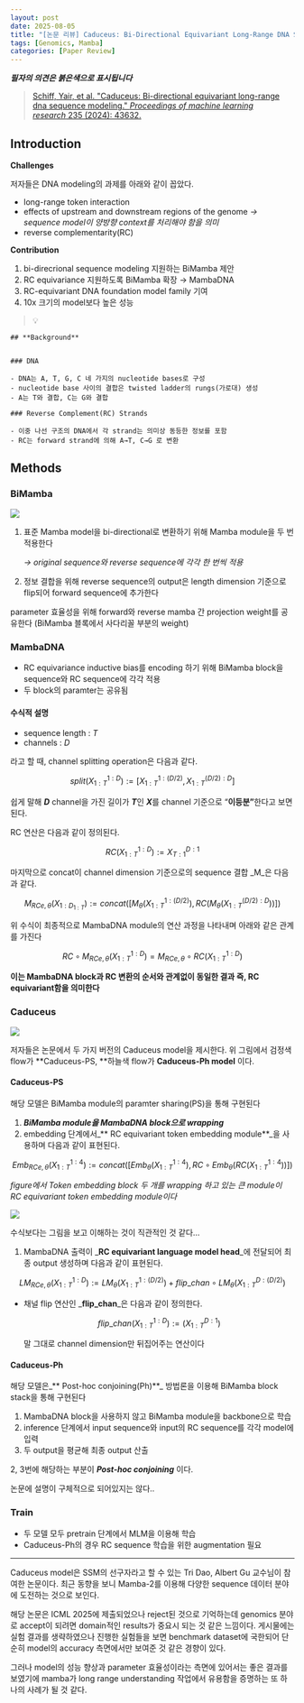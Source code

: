 ```yaml
---
layout: post
date: 2025-08-05
title: "[논문 리뷰] Caduceus: Bi-Directional Equivariant Long-Range DNA Sequence Modeling"
tags: [Genomics, Mamba]
categories: [Paper Review]
---
```


<span class="notion-red">_**필자의 의견은 붉은색으로 표시됩니다**_</span>


> [Schiff, Yair, et al. "Caduceus: Bi-directional equivariant long-range dna sequence modeling." ](https://pmc.ncbi.nlm.nih.gov/articles/PMC12189541/)[_Proceedings of machine learning research_](https://pmc.ncbi.nlm.nih.gov/articles/PMC12189541/)[ 235 (2024): 43632.](https://pmc.ncbi.nlm.nih.gov/articles/PMC12189541/)



## Introduction


**Challenges**


저자들은 DNA modeling의 과제를 아래와 같이 꼽았다.

- long-range token interaction
- effects of upstream and downstream regions of the genome 
_→ sequence model이 양방향 context를 처리해야 함을 의미_
- reverse complementarity(RC)

**Contribution**

1. bi-direcrional sequence modeling 지원하는 BiMamba 제안
1. RC equivariance 지원하도록 BiMamba 확장 → MambaDNA
1. RC-equivariant DNA foundation model family 기여
1. 10x 크기의 model보다 높은 성능

> 💡 


	## **Background**


	### DNA

	- DNA는 A, T, G, C 네 가지의 nucleotide bases로 구성
	- nucleotide base 사이의 결합은 twisted ladder의 rungs(가로대) 생성
	- A는 T와 결합, C는 G와 결합

	### Reverse Complement(RC) Strands

	- 이중 나선 구조의 DNA에서 각 strand는 의미상 동등한 정보를 포함
	- RC는 forward strand에 의해 A→T, C→G 로 변환


## Methods



### BiMamba


![](https://prod-files-secure.s3.us-west-2.amazonaws.com/542b861c-36a8-4051-84e5-8804b6728dba/2c247d59-7815-4980-99f0-8f0d21f445a7/image.png?X-Amz-Algorithm=AWS4-HMAC-SHA256&X-Amz-Content-Sha256=UNSIGNED-PAYLOAD&X-Amz-Credential=ASIAZI2LB4664DWUP2MQ%2F20250915%2Fus-west-2%2Fs3%2Faws4_request&X-Amz-Date=20250915T090115Z&X-Amz-Expires=3600&X-Amz-Security-Token=IQoJb3JpZ2luX2VjEPj%2F%2F%2F%2F%2F%2F%2F%2F%2F%2FwEaCXVzLXdlc3QtMiJIMEYCIQC%2FljNMADfqeJrQr5SNjSz%2FV9SHbTkEyHTk24V%2BpjmmpAIhAO%2BKgjf5cVooG24aIg2aYMXSZkouHwTihXFo0cU%2FLw7OKv8DCHEQABoMNjM3NDIzMTgzODA1IgzChlnTbtzVS950SxAq3ANyg3AA7EZdw%2B6Ct71LIocQC9VcSdMxMaC7FXTbp1kXPbvlPcIG1BYLpV8rLia8HvVwqpNYcEVwdrc6Im8KaKkjVWNh1hQrel%2F2%2FH7seIu2134C8omFBCpAUEtuh8sCNpO6h7c0H5%2BItsYEJfvMEx419cahNFPOHPGnHmiDs8iEtStNANEFs%2BV1nRbfSdzKipWLm63WDGSvOtcXkBt8cSrIdpl4h0RcA4pNBNosco%2FvuAHHJ1KbCy7I7xorU49r1Iryu%2F9kdnpq4Y7ky5lfis0NBPAroM26VnejYRa%2BM%2BLEf7Vv0y8GfJ%2BjVrunIesSyub0Dy2U5JA0wM4ZGywbHO2hY1w7gFyTES0LZ5pI6kccUZ36V8ZiPYIQBeSVa3D0%2FcgdKVrg8ovPI70%2FvNvGE%2BAcmy5geNz5gEv%2B6C1zX9uoviWdBO8gGWZys%2Bh2TWqHyfhXOVbhV6cEzOeaBbiPeljE%2F9PweHCIs26nfvpORbjVnZKpB2y%2Bi4jZpATvfmUP%2FB0B5xxOEoJMmg3xeXG1HH1I%2FRuabAeWCZa9oaY3fH3fZVFe%2BPBqxIokODzcgM%2BpPV617IecNqh4xXk71YPWv%2Fmn9MRXNMt%2Fi7QGnELTvb%2F2bc3IsAb50EaHC2fIlzD3lJ%2FGBjqkAVUmxVmERuSjAGgtVJIemGnjQt6Cwf6tRWDypzU%2FQcrPFJY49Z5gA%2Bf4iodISmQJxAB4jr9%2FZ32ECs98cSsd86XELi%2BKHrrFe2rf4PTB8bOBUX9Do18GDDXL9qCHY5dxh96qnSPWFkufnp0lqdGKDd5WN71NmQqQl1v3uKR9aWQmOiXhxK0GhGV%2BVog8xbdh2PVjsx3tnOk6mmQbPu3n%2BeMXeIGj&X-Amz-Signature=7445c7edf602f8494a56c59b3bb9de1135bfa3c8738730b0d7701ed579d7e7f7&X-Amz-SignedHeaders=host&x-amz-checksum-mode=ENABLED&x-id=GetObject)

1. 표준 Mamba model을 bi-directional로 변환하기 위해 Mamba module을 두 번 적용한다

	_→ original sequence와 reverse sequence에 각각 한 번씩 적용_

1. 정보 결합을 위해 reverse sequence의 output은 length dimension 기준으로 flip되어 forward sequence에 추가한다

parameter 효율성을 위해 forward와 reverse mamba 간 projection weight를 공유한다 (BiMamba 블록에서 사다리꼴 부분의 weight)



### MambaDNA

- RC equivariance inductive bias를 encoding 하기 위해 BiMamba block을 sequence와 RC sequence에 각각 적용
- 두 block의 paramter는 공유됨


#### 수식적 설명

- sequence length : _T_
- channels : _D_

라고 할 때,  channel splitting operation은 다음과 같다.


$$
split(X^{1:D}_{1:T}):=[X^{1:(D/2)}_{1:T},X^{(D/2):D}_{1:T}]
$$


<span class="notion-red">쉽게 말해 </span><span class="notion-red">_**D**_</span><span class="notion-red"> channel을 가진 길이가 </span><span class="notion-red">_**T**_</span><span class="notion-red">인 </span><span class="notion-red">_**X**_</span><span class="notion-red">를 channel 기준으로 “</span><span class="notion-red">**이등분”**</span><span class="notion-red">한다고 보면 된다.</span>


RC 연산은 다음과 같이 정의된다.


$$
RC(X^{1:D}_{1:T}):=X^{D:1}_{T:1}
$$


마지막으로 concat이 channel dimension 기준으로의 sequence 결합 _M_은 다음과 같다.


$$
M_{RCe,\theta}(X_{1:D_{1:T}}):=concat([M_{\theta}(X^{1:(D/2)}_{1:T}),RC(M_{\theta}(X^{(D/2):D}_{1:T}))])
$$


위 수식이 최종적으로 MambaDNA module의 연산 과정을 나타내며 아래와 같은 관계를 가진다


$$
RC\circ M_{RCe,\theta}(X^{1:D}_{1:T}) = M_{RCe,\theta} \circ RC(X^{1:D}_{1:T})
$$


**이는 MambaDNA block과 RC 변환의 순서와 관계없이 동일한 결과 즉, RC equivariant함을 의미한다**



### Caduceus


![](https://prod-files-secure.s3.us-west-2.amazonaws.com/542b861c-36a8-4051-84e5-8804b6728dba/f94a60d7-8145-473b-aef9-7c68d3ec604a/image.png?X-Amz-Algorithm=AWS4-HMAC-SHA256&X-Amz-Content-Sha256=UNSIGNED-PAYLOAD&X-Amz-Credential=ASIAZI2LB4664DWUP2MQ%2F20250915%2Fus-west-2%2Fs3%2Faws4_request&X-Amz-Date=20250915T090115Z&X-Amz-Expires=3600&X-Amz-Security-Token=IQoJb3JpZ2luX2VjEPj%2F%2F%2F%2F%2F%2F%2F%2F%2F%2FwEaCXVzLXdlc3QtMiJIMEYCIQC%2FljNMADfqeJrQr5SNjSz%2FV9SHbTkEyHTk24V%2BpjmmpAIhAO%2BKgjf5cVooG24aIg2aYMXSZkouHwTihXFo0cU%2FLw7OKv8DCHEQABoMNjM3NDIzMTgzODA1IgzChlnTbtzVS950SxAq3ANyg3AA7EZdw%2B6Ct71LIocQC9VcSdMxMaC7FXTbp1kXPbvlPcIG1BYLpV8rLia8HvVwqpNYcEVwdrc6Im8KaKkjVWNh1hQrel%2F2%2FH7seIu2134C8omFBCpAUEtuh8sCNpO6h7c0H5%2BItsYEJfvMEx419cahNFPOHPGnHmiDs8iEtStNANEFs%2BV1nRbfSdzKipWLm63WDGSvOtcXkBt8cSrIdpl4h0RcA4pNBNosco%2FvuAHHJ1KbCy7I7xorU49r1Iryu%2F9kdnpq4Y7ky5lfis0NBPAroM26VnejYRa%2BM%2BLEf7Vv0y8GfJ%2BjVrunIesSyub0Dy2U5JA0wM4ZGywbHO2hY1w7gFyTES0LZ5pI6kccUZ36V8ZiPYIQBeSVa3D0%2FcgdKVrg8ovPI70%2FvNvGE%2BAcmy5geNz5gEv%2B6C1zX9uoviWdBO8gGWZys%2Bh2TWqHyfhXOVbhV6cEzOeaBbiPeljE%2F9PweHCIs26nfvpORbjVnZKpB2y%2Bi4jZpATvfmUP%2FB0B5xxOEoJMmg3xeXG1HH1I%2FRuabAeWCZa9oaY3fH3fZVFe%2BPBqxIokODzcgM%2BpPV617IecNqh4xXk71YPWv%2Fmn9MRXNMt%2Fi7QGnELTvb%2F2bc3IsAb50EaHC2fIlzD3lJ%2FGBjqkAVUmxVmERuSjAGgtVJIemGnjQt6Cwf6tRWDypzU%2FQcrPFJY49Z5gA%2Bf4iodISmQJxAB4jr9%2FZ32ECs98cSsd86XELi%2BKHrrFe2rf4PTB8bOBUX9Do18GDDXL9qCHY5dxh96qnSPWFkufnp0lqdGKDd5WN71NmQqQl1v3uKR9aWQmOiXhxK0GhGV%2BVog8xbdh2PVjsx3tnOk6mmQbPu3n%2BeMXeIGj&X-Amz-Signature=5f456358e16b0ef2bc88a38621b6f04967df486288f45379004570e245646b8f&X-Amz-SignedHeaders=host&x-amz-checksum-mode=ENABLED&x-id=GetObject)


저자들은 논문에서 두 가지 버전의 Caduceus model을 제시한다. 위 그림에서 검정색 flow가 **Caduceus-PS, **하늘색 flow가 **Caduceus-Ph model** 이다.



#### Caduceus-PS


해당 모델은 BiMamba module의 paramter sharing(PS)을 통해 구현된다

1. _**BiMamba module을 MambaDNA block으로 wrapping**_
1. embedding 단계에서_** RC equivariant token embedding module**_을 사용하며 다음과 같이 표현된다.

$$
Emb_{RCe,\theta}(X^{1:4}_{1:T}):=concat([Emb_{\theta}(X^{1:4}_{1:T}),RC \circ Emb_{\theta}(RC(X^{1:4}_{1:T}))])
$$


_figure에서 Token embedding block 두 개를 wrapping 하고 있는 큰 module이 RC equivariant token embedding module이다_


![](https://prod-files-secure.s3.us-west-2.amazonaws.com/542b861c-36a8-4051-84e5-8804b6728dba/b175e4da-71eb-4e91-8c23-a06dabe673c9/image.png?X-Amz-Algorithm=AWS4-HMAC-SHA256&X-Amz-Content-Sha256=UNSIGNED-PAYLOAD&X-Amz-Credential=ASIAZI2LB4664DWUP2MQ%2F20250915%2Fus-west-2%2Fs3%2Faws4_request&X-Amz-Date=20250915T090115Z&X-Amz-Expires=3600&X-Amz-Security-Token=IQoJb3JpZ2luX2VjEPj%2F%2F%2F%2F%2F%2F%2F%2F%2F%2FwEaCXVzLXdlc3QtMiJIMEYCIQC%2FljNMADfqeJrQr5SNjSz%2FV9SHbTkEyHTk24V%2BpjmmpAIhAO%2BKgjf5cVooG24aIg2aYMXSZkouHwTihXFo0cU%2FLw7OKv8DCHEQABoMNjM3NDIzMTgzODA1IgzChlnTbtzVS950SxAq3ANyg3AA7EZdw%2B6Ct71LIocQC9VcSdMxMaC7FXTbp1kXPbvlPcIG1BYLpV8rLia8HvVwqpNYcEVwdrc6Im8KaKkjVWNh1hQrel%2F2%2FH7seIu2134C8omFBCpAUEtuh8sCNpO6h7c0H5%2BItsYEJfvMEx419cahNFPOHPGnHmiDs8iEtStNANEFs%2BV1nRbfSdzKipWLm63WDGSvOtcXkBt8cSrIdpl4h0RcA4pNBNosco%2FvuAHHJ1KbCy7I7xorU49r1Iryu%2F9kdnpq4Y7ky5lfis0NBPAroM26VnejYRa%2BM%2BLEf7Vv0y8GfJ%2BjVrunIesSyub0Dy2U5JA0wM4ZGywbHO2hY1w7gFyTES0LZ5pI6kccUZ36V8ZiPYIQBeSVa3D0%2FcgdKVrg8ovPI70%2FvNvGE%2BAcmy5geNz5gEv%2B6C1zX9uoviWdBO8gGWZys%2Bh2TWqHyfhXOVbhV6cEzOeaBbiPeljE%2F9PweHCIs26nfvpORbjVnZKpB2y%2Bi4jZpATvfmUP%2FB0B5xxOEoJMmg3xeXG1HH1I%2FRuabAeWCZa9oaY3fH3fZVFe%2BPBqxIokODzcgM%2BpPV617IecNqh4xXk71YPWv%2Fmn9MRXNMt%2Fi7QGnELTvb%2F2bc3IsAb50EaHC2fIlzD3lJ%2FGBjqkAVUmxVmERuSjAGgtVJIemGnjQt6Cwf6tRWDypzU%2FQcrPFJY49Z5gA%2Bf4iodISmQJxAB4jr9%2FZ32ECs98cSsd86XELi%2BKHrrFe2rf4PTB8bOBUX9Do18GDDXL9qCHY5dxh96qnSPWFkufnp0lqdGKDd5WN71NmQqQl1v3uKR9aWQmOiXhxK0GhGV%2BVog8xbdh2PVjsx3tnOk6mmQbPu3n%2BeMXeIGj&X-Amz-Signature=ade8614196ca492116cdcaeecbbc0daa3d42438f1d321d86e2d305a43b99c83c&X-Amz-SignedHeaders=host&x-amz-checksum-mode=ENABLED&x-id=GetObject)


<span class="notion-red">수식보다는 그림을 보고 이해하는 것이 직관적인 것 같다…</span>

1. MambaDNA 출력이 _**RC equivariant language model head**_에 전달되어 최종 output 생성하며 다음과 같이 표현된다.

$$
LM_{RCe,\theta}(X^{1:D}_{1:T}):= LM_{\theta}(X^{1:(D/2)}_{1:T})+flip\_chan\circ LM_{\theta}(X^{D:(D/2)}_{1:T})
$$

- 채널 flip 연산인 _**flip\_chan**_은 다음과 같이 정의한다.

	$$
	flip\_chan(X^{1:D}_{1:T}):=(X^{D:1}_{1:T})
	$$


	말 그대로 channel dimension만 뒤집어주는 연산이다



#### Caduceus-Ph


해당 모델은_** Post-hoc conjoining(Ph)**_ 방법론을 이용해 BiMamba block stack을 통해 구현된다

1. MambaDNA block을 사용하지 않고 BiMamba module을 backbone으로 학습
1. inference 단계에서 input sequence와 input의 RC sequence를 각각 model에 입력
1. 두 output을 평균해 최종 output 산출

2, 3번에 해당하는 부분이 _**Post-hoc conjoining**_ 이다.


<span class="notion-red">논문에 설명이 구체적으로 되어있지는 않다..</span>



### Train

- 두 모델 모두 pretrain 단계에서 MLM을 이용해 학습
- Caduceus-Ph의 경우 RC sequence 학습을 위한 augmentation 필요

---


<span class="notion-red">Caduceus model은 SSM의 선구자라고 할 수 있는 Tri Dao, Albert Gu 교수님이 참여한 논문이다. 최근 동향을 보니 Mamba-2를 이용해 다양한 sequence 데이터 분야에 도전하는 것으로 보인다.</span>


<span class="notion-red">해당 논문은 ICML 2025에 제출되었으나 reject된 것으로 기억하는데 genomics 분야로 accept이 되려면 domain적인 results가 중요시 되는 것 같은 느낌이다. 게시물에는 실험 결과를 생략하였으나 진행한 실험들을 보면 benchmark dataset에 국한되어 단순히 model의 accuracy 측면에서만 보여준 것 같은 경향이 있다.</span>


<span class="notion-red">그러나 model의 성능 향상과 parameter 효율성이라는 측면에 있어서는 좋은 결과를 보였기에 mamba가 long range understanding 작업에서 유용함을 증명하는 또 하나의 사례가 될 것 같다.</span>

